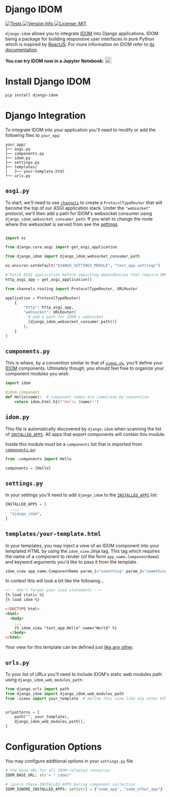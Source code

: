 # Django IDOM

<a href="https://github.com/idom-team/django-idom/actions?query=workflow%3ATest">
  <img alt="Tests" src="https://github.com/idom-team/django-idom/workflows/Test/badge.svg?event=push" />
</a>
<a href="https://pypi.python.org/pypi/django-idom">
  <img alt="Version Info" src="https://img.shields.io/pypi/v/idom.svg"/>
</a>
<a href="https://github.com/idom-team/django-idom/blob/main/LICENSE">
  <img alt="License: MIT" src="https://img.shields.io/badge/License-MIT-purple.svg">
</a>

`django-idom` allows you to integrate [IDOM](https://github.com/idom-team/idom) into
Django applications. IDOM being a package for building responsive user interfaces in
pure Python which is inspired by [ReactJS](https://reactjs.org/). For more information
on IDOM refer to [its documentation](https://idom-docs.herokuapp.com).

**You can try IDOM now in a Jupyter Notebook:**
<a
  target="_blank"
  href="https://mybinder.org/v2/gh/idom-team/idom-jupyter/main?filepath=notebooks%2Fintroduction.ipynb">
  <img
    alt="Binder"
    valign="bottom"
    height="21px"
    src="https://mybinder.org/badge_logo.svg"/>
</a>


# Install Django IDOM

```bash
pip install django-idom
```

# Django Integration

To integrate IDOM into your application you'll need to modify or add the following files to `your_app`:

```
your_app/
├── asgi.py
├── components.py
├── idom.py
├── settings.py
├── templates/
│   ├── your-template.html
└── urls.py
```

## `asgi.py`

To start, we'll need to use [`channels`](https://channels.readthedocs.io/en/stable/) to
create a `ProtocolTypeRouter` that will become the top of our ASGI application stack.
Under the `"websocket"` protocol, we'll then add a path for IDOM's websocket consumer
using `django_idom_websocket_consumer_path`. If you wish to change the route where this
websocket is served from see the [settings](#configuration-options).

```python

import os

from django.core.asgi import get_asgi_application

from django_idom import django_idom_websocket_consumer_path

os.environ.setdefault("DJANGO_SETTINGS_MODULE", "test_app.settings")

# Fetch ASGI application before importing dependencies that require ORM models.
http_asgi_app = get_asgi_application()

from channels.routing import ProtocolTypeRouter, URLRouter

application = ProtocolTypeRouter(
    {
        "http": http_asgi_app,
        "websocket": URLRouter(
          # add a path for IDOM's websocket
          [django_idom_websocket_consumer_path()]
        ),
    }
)
```

## `components.py`

This is where, by a convention similar to that of
[`views.py`](https://docs.djangoproject.com/en/3.2/topics/http/views/), you'll define
your [IDOM](https://github.com/idom-team/idom) components. Ultimately though, you should
feel free to organize your component modules you wish.

```python
import idom

@idom.component
def Hello(name):  # component names are camelcase by convention
    return idom.html.h1(f"Hello {name}!")
```

## `idom.py`

This file is automatically discovered by `django-idom` when scanning the list of
[`INSTALLED_APPS`](https://docs.djangoproject.com/en/3.2/ref/settings/#std:setting-INSTALLED_APPS).
All apps that export components will contain this module.

Inside this module must be a `components` list that is imported from
[`components.py`](#components.py):

```python
from .components import Hello

components = [Hello]
```

## `settings.py`

In your settings you'll need to add `django_idom` to the
[`INSTALLED_APPS`](https://docs.djangoproject.com/en/3.2/ref/settings/#std:setting-INSTALLED_APPS)
list:

```python
INSTALLED_APPS = [
  ...,
  "django_idom",
]
```

## `templates/your-template.html`

In your templates, you may inject a view of an IDOM component into your templated HTML
by using the `idom_view` Jinja tag. This tag which requires the name of a component to
render (of the form `app_name.ComponentName`) and keyword arguments you'd like to pass
it from the template.

```python
idom_view app_name.ComponentName param_1="something" param_2="something-else"
```

In context this will look a bit like the following...

```html
<!-- don't forget your load statements -->
{% load static %}
{% load idom %}

<!DOCTYPE html>
<html>
  <body>
    ...
    {% idom_view "test_app.Hello" name="World" %}
  </body>
</html>
```

Your view for this template can be defined just
[like any other](https://docs.djangoproject.com/en/3.2/intro/tutorial03/#write-views-that-actually-do-something).

## `urls.py`

To your list of URLs you'll need to include IDOM's static web modules path using
`django_idom_web_modules_path`:

```python
from django.urls import path
from django_idom import django_idom_web_modules_path
from .views import your_template  # define this view like any other HTML template


urlpatterns = [
    path("", your_template),
    django_idom_web_modules_path(),
]
```

# Configuration Options

You may configure additional options in your `settings.py` file

```python
# the base URL for all IDOM-releated resources
IDOM_BASE_URL: str = "_idom/"

# ignore these INSTALLED_APPS during component collection
IDOM_IGNORE_INSTALLED_APPS: set[str] = {"some_app", "some_other_app"}
```
